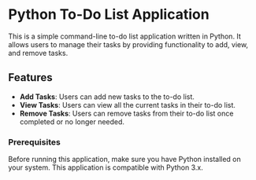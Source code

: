 # Python To-Do List Application

This is a simple command-line to-do list application written in Python. It allows users to manage their tasks by providing functionality to add, view, and remove tasks.

## Features

- **Add Tasks**: Users can add new tasks to the to-do list.
- **View Tasks**: Users can view all the current tasks in their to-do list.
- **Remove Tasks**: Users can remove tasks from their to-do list once completed or no longer needed.


### Prerequisites

Before running this application, make sure you have Python installed on your system. 
This application is compatible with Python 3.x.


